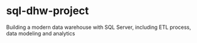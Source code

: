 # sql-dhw-project
Building a modern data warehouse with SQL Server, including ETL process, data modeling and analytics
